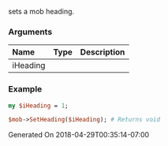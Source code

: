 sets a mob heading.
### Arguments
**Name**|**Type**|**Description**
:---|:---|:---
iHeading||

### Example

```perl
my $iHeading = 1;

$mob->SetHeading($iHeading); # Returns void
```


Generated On 2018-04-29T00:35:14-07:00